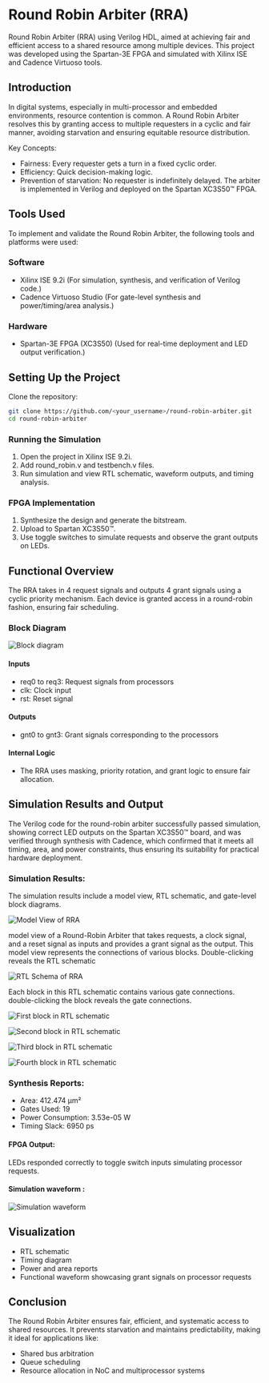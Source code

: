 
# Round Robin Arbiter (RRA)

Round Robin Arbiter (RRA) using Verilog HDL, aimed at achieving fair and efficient access to a shared resource among multiple devices. This project was developed using the Spartan-3E FPGA and simulated with Xilinx ISE and Cadence Virtuoso tools.
## Introduction
In digital systems, especially in multi-processor and embedded environments, resource contention is common. A Round Robin Arbiter resolves this by granting access to multiple requesters in a cyclic and fair manner, avoiding starvation and ensuring equitable resource distribution.

Key Concepts:
- Fairness: Every requester gets a turn in a fixed cyclic order.
- Efficiency: Quick decision-making logic.
- Prevention of starvation: No requester is indefinitely delayed.
The arbiter is implemented in Verilog and deployed on the Spartan XC3S50™ FPGA.

## Tools Used
To implement and validate the Round Robin Arbiter, the following tools and platforms were used:
### Software
- Xilinx ISE 9.2i (For simulation, synthesis, and verification of Verilog code.)
- Cadence Virtuoso Studio (For gate-level synthesis and power/timing/area analysis.)
### Hardware
- Spartan-3E FPGA (XC3S50) (Used for real-time deployment and LED output verification.)

## Setting Up the Project

Clone the repository:
```bash
git clone https://github.com/<your_username>/round-robin-arbiter.git
cd round-robin-arbiter
```
### Running the Simulation
1.	Open the project in Xilinx ISE 9.2i.
2.	Add round_robin.v and testbench.v files.
3.	Run simulation and view RTL schematic, waveform outputs, and timing analysis.
### FPGA Implementation
1.	Synthesize the design and generate the bitstream.
2.	Upload to Spartan XC3S50™.
3.	Use toggle switches to simulate requests and observe the grant outputs on LEDs.

## Functional Overview

The RRA takes in 4 request signals and outputs 4 grant signals using a cyclic priority mechanism. Each device is granted access in a round-robin fashion, ensuring fair scheduling.

### Block Diagram
![Block diagram](https://github.com/Deepthi-S-G/Design-and-Implementation-of-Round-Robin-Arbiter/blob/main/RRA_Diagrams/Block%20Diagram%20of%20RRA.png)

#### Inputs
- req0 to req3: Request signals from processors
- clk: Clock input
- rst: Reset signal

#### Outputs
- gnt0 to gnt3: Grant signals corresponding to the processors

#### Internal Logic 
- The RRA uses masking, priority rotation, and grant logic to ensure fair allocation.
## Simulation Results and Output

The Verilog code for the round-robin arbiter successfully passed simulation, showing 
correct LED outputs on the Spartan XC3S50™ board, and was verified through synthesis 
with Cadence, which confirmed that it meets all timing, area, and power constraints, thus 
ensuring its suitability for practical hardware deployment.

### Simulation Results: 
The simulation results include a model view, RTL schematic, and gate-level block 
diagrams. 

![Model View of RRA](https://github.com/Deepthi-S-G/Design-and-Implementation-of-Round-Robin-Arbiter/blob/main/RRA_Diagrams/Model%20View%20of%20RRA.png)

model view of a Round-Robin Arbiter that takes requests, a clock 
signal, and a reset signal as inputs and provides a grant signal as the output. This model 
view represents the connections of various blocks. Double-clicking reveals the RTL 
schematic

![ RTL Schema of RRA](https://github.com/Deepthi-S-G/Design-and-Implementation-of-Round-Robin-Arbiter/blob/main/RRA_Diagrams/RTL%20schematic%20of%20RRA.png)

Each block in this RTL schematic contains various gate connections. double-clicking the 
block reveals the gate connections.

![First block in RTL schematic](https://github.com/Deepthi-S-G/Design-and-Implementation-of-Round-Robin-Arbiter/blob/main/RRA_Diagrams/First%20block%20in%20RTL%20schematic.png)

![Second block in RTL schematic](https://github.com/Deepthi-S-G/Design-and-Implementation-of-Round-Robin-Arbiter/blob/main/RRA_Diagrams/Second%20block%20in%20RTL%20schematic.png)

![Third block in RTL schematic](https://github.com/Deepthi-S-G/Design-and-Implementation-of-Round-Robin-Arbiter/blob/main/RRA_Diagrams/Third%20block%20in%20RTL%20schematic.png)

![Fourth block in RTL schematic](https://github.com/Deepthi-S-G/Design-and-Implementation-of-Round-Robin-Arbiter/blob/main/RRA_Diagrams/Fourth%20block%20in%20RTL%20schematic.png)

### Synthesis Reports:
- Area: 412.474 µm²
- Gates Used: 19
- Power Consumption: 3.53e-05 W
- Timing Slack: 6950 ps

#### FPGA Output:
LEDs responded correctly to toggle switch inputs simulating processor requests.

#### Simulation waveform :
![Simulation waveform](https://github.com/Deepthi-S-G/Design-and-Implementation-of-Round-Robin-Arbiter/blob/main/RRA_Diagrams/RRAwaveform.png)


## Visualization
- RTL schematic
- Timing diagram
- Power and area reports
- Functional waveform showcasing grant signals on processor requests

## Conclusion 

The Round Robin Arbiter ensures fair, efficient, and systematic access to shared resources. It prevents starvation and maintains predictability, making it ideal for applications like:
- Shared bus arbitration
- Queue scheduling
- Resource allocation in NoC and multiprocessor systems
